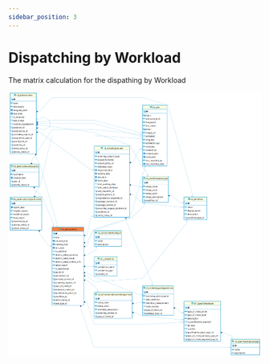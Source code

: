 ```yaml
---
sidebar_position: 3
---
```


# Dispatching by Workload

The matrix calculation for the dispathing by Workload

![alt text](<../../../../../../../../../static/img/prismaenterprise - int_atomiccheck.png>)
